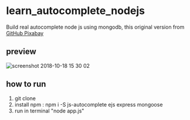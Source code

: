 # learn_autocomplete_nodejs
Build real autocomplete node js using mongodb, this original version from [GitHub Pixabay](https://github.com/Pixabay/JavaScript-autoComplete) 

## preview
![screenshot 2018-10-18 15 30 02](https://user-images.githubusercontent.com/30043386/47141529-1cf89200-d2eb-11e8-8f64-f0814e838384.png)

## how to run
1. git clone
2. install npm : npm i -S js-autocomplete ejs express mongoose 
3. run in terminal "node app.js"
